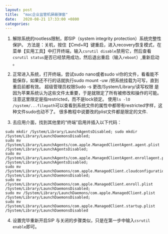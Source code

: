 ```yaml
---
layout: post
title:  "mac企业监管机屏蔽弹窗"
date:   2020-08-21 17:33:00 +0800
categories: 
---
```

1. 解除系统的rootless限制，即SIP（system integrity protection）系统完整性保护。
方法是：关机，按住【Cmd+R】键重启，进入recovery恢复模式，在菜单【实用工具】中打开终端，输入`csrutil disable`禁用它，然后查看`csrutil status`是否已经禁用成功，然后退出重启（输入`reboot`）,重新启动 。

2. 正常进入系统，打开终端，尝试sudo nano或者sudo vi你的文件，看看能不能保存，如果还不行的话就执行sudo mount -uw /把系统挂载为可写，直到重启前都有效。
超级管理员权限Sudo -s
更改/System/Library/读写权限
是因为苹果系统认为这些文件太重要，于是就限定了所有被修改和操作的可能。注意这里限定是指restricted，而不是lock锁定。
使用`ls -lO /system/...filepath`可以查看到系统文件的属性中都带有restricted字样，这种文件sudo也动不了。
很多教程中说要改的plist文件都是限定的文件.

3. 去应用介面，找到其他里的“终端”启用并插入以下代码：

```
sudo mkdir /System/Library/LaunchAgentsDisabled; sudo mkdir /System/Library/LaunchDaemonsDisabled; 
sudo mv /System/Library/LaunchAgents/com.apple.ManagedClientAgent.agent.plist /System/Library/LaunchAgentsDisabled; 
sudo mv /System/Library/LaunchAgents/com.apple.ManagedClientAgent.enrollagent.plist /System/Library/LaunchAgentsDisabled; 
sudo mv /System/Library/LaunchDaemons/com.apple.ManagedClient.cloudconfigurationd.plist /System/Library/LaunchDaemonsDisabled; 
sudo mv /System/Library/LaunchDaemons/com.apple.ManagedClient.enroll.plist /System/Library/LaunchDaemonsDisabled; 
sudo mv /System/Library/LaunchDaemons/com.apple.ManagedClient.plist /System/Library/LaunchDaemonsDisabled; 
sudo mv /System/Library/LaunchDaemons/com.apple.ManagedClient.startup.plist /System/Library/LaunchDaemonsDisabled
```

4. 设置完毕重新开启SIP
与关闭的步骤类似，只是在第一步中输入`csrutil enable`即可。